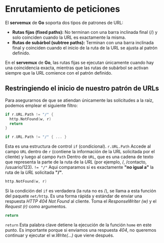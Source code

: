 # Enrutamiento de peticiones

El **servemux** de **Go** soporta dos tipos de patrones de URL:  
- **Rutas fijas (fixed paths):** No terminan con una barra inclinada final (/) y solo coinciden cuando la URL es exactamente la misma.  
- **Rutas de subárbol (subtree paths):** Terminan con una barra inclinada final y coinciden cuando el inicio de la ruta de la URL se ajusta al patrón definido.

En el **servemux** de **Go**, las rutas fijas se ejecutan únicamente cuando hay una coincidencia exacta, mientras que las rutas de subárbol se activan siempre que la URL comience con el patrón definido.

## Restringiendo el inicio de nuestro patrón de URLs

Para asegurarnos de que se atiendan únicamente las solicitudes a la raíz, podemos emplear el siguiente filtro:

````go
if r.URL.Path != "/" {
  http.NotFound(w, r)
  return
}
````
````go
if r.URL.Path != "/" { ... }
````
Esta es una estructura de control ```if``` (condicional). ```r.URL.Path``` Accede al campo ```URL``` dentro de ```r``` (contiene la información de la URL solicitada por el cliente) y luego al campo ```Path``` Dentro de ```URL```, que es una cadena de texto que representa la parte de la ruta de la *URL* (por ejemplo, /, /contacto, /usuario/123). ```!= "/"``` Aqui comparamos si es exactamente **"no igual a"** la ruta de la *URL* solicitada **"/"**.
````go
http.NotFound(w, r)
````
Si la condición del ```if``` es verdadera (la ruta no es /), se llama a esta función del paquete ```net/http```. Es una forma rápida y estándar de enviar una respuesta *HTTP 404 Not Found* al cliente. Toma el *ResponseWriter (w)* y el *Request (r)* como argumentos.
````go
return
````
```return``` Esta palabra clave detiene la ejecución de la función ```home``` en este punto. Es importante porque si enviamos una respuesta *404*, no queremos continuar y ejecutar el *w.Write(...)* que viene después.
